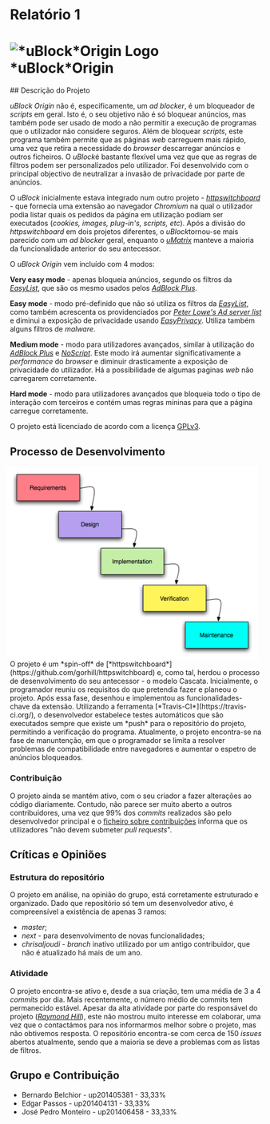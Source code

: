 # Relatório 1

<h1>
<img src="../doc/img/icon38@2x.png" alt="*uBlock*Origin Logo">
*uBlock*Origin

</h1>
## Descrição do Projeto

*uBlock Origin* não é, especificamente, um *ad blocker*, é um bloqueador de *scripts* em geral. Isto é, o seu objetivo não é só bloquear anúncios, mas também pode ser usado de modo a não permitir a execução de programas que o utilizador não considere seguros. Além de bloquear *scripts*, este programa também permite que as páginas *web* carreguem mais rápido, uma vez que retira a necessidade do *browser* descarregar anúncios e outros ficheiros. O *uBlock*é bastante flexível uma vez que que as regras de filtros podem ser personalizados pelo utilizador. Foi desenvolvido com o principal objectivo de neutralizar a invasão de privacidade por parte de anúncios.

O *uBlock* inicialmente estava integrado num outro projeto - [*httpswitchboard*](https://github.com/gorhill/httpswitchboard) - que fornecia uma extensão ao navegador *Chromium* na qual o utilizador podia listar quais os pedidos da página em utilização podiam ser executados (*cookies, images, plug-in's, scripts, etc*). Após a divisão do *httpswitchboard* em dois projetos diferentes, o *uBlock*tornou-se mais parecido com um *ad blocker* geral, enquanto o [*uMatrix*](https://github.com/gorhill/uMatrix) manteve a maioria da funcionalidade anterior do seu antecessor.

O *uBlock Origin* vem incluído com 4 modos:

**Very easy mode** - apenas bloqueia anúncios, segundo os filtros da [*EasyList*](https://easylist.to/), que são os mesmo usados pelos [*AdBlock Plus*](https://adblockplus.org/).

**Easy mode** - modo pré-definido que não só utiliza os filtros da [*EasyList*](https://easylist.to/), como também acrescenta os providenciados por [*Peter Lowe's Ad server list*](https://pgl.yoyo.org/adservers/serverlist.php?hostformat=adblockplus&showintro=1&mimetype=plaintext) e diminui a exposição de privacidade usando [*EasyPrivacy*](https://easylist.to/easylist/easyprivacy.txt). Utiliza também alguns filtros de *malware*.

**Medium mode** - modo para utilizadores avançados, similar à utilização do [*AdBlock Plus*](https://adblockplus.org/) e [*NoScript*](https://noscript.net/). Este modo irá aumentar significativamente a *performance* do *browser* e diminuir drasticamente a exposição de privacidade do utilizador. Há a possibilidade de algumas paginas *web* não carregarem corretamente.

**Hard mode** - modo para utilizadores avançados que bloqueia todo o tipo de interação com terceiros e contém umas regras míninas para que a página carregue corretamente.

O projeto está licenciado de acordo com a licença [GPLv3](../LICENSE.txt).

## Processo de Desenvolvimento

<img alt="Waterfall model" src="./Waterfall_model.png" style="float: right; margin: 0 0.5em 0 0;">
O projeto é um *spin-off* de [*httpswitchboard*](https://github.com/gorhill/httpswitchboard) e, como tal, herdou o processo de desenvolvimento do seu antecessor - o modelo Cascata.
Inicialmente, o programador reuniu os requisitos do que pretendia fazer e planeou o projeto. Após essa fase, desenhou e implementou as funcionalidades-chave da extensão. Utilizando a ferramenta [*Travis-CI*](https://travis-ci.org/), o desenvolvedor estabelece testes automáticos que são executados sempre que existe um *push* para o repositório do projeto, permitindo a verificação do programa. Atualmente, o projeto encontra-se na fase de manuntenção, em que o programador se limita a resolver problemas de compatibilidade entre navegadores e aumentar o espetro de anúncios bloqueados.


### Contribuição

O projeto ainda se mantém ativo, com o seu criador a fazer alterações ao código diariamente. Contudo, não parece ser muito aberto a outros contribuidores, uma vez que 99% dos *commits* realizados são pelo desenvolvedor principal e o [ficheiro sobre contribuições](https://github.com/gorhill/uBlock/blob/master/CONTRIBUTING.md) informa que os utilizadores "não devem submeter *pull requests*".

## Críticas e Opiniões

### Estrutura do repositório
O projeto em análise, na opinião do grupo, está corretamente estruturado e organizado. Dado que repositório só tem um desenvolvedor ativo, é compreensível a existência de apenas 3 ramos:
* *master*;
* *next* - para desenvolvimento de novas funcionalidades;
* *chrisaljoudi* - *branch* inativo utilizado por um antigo contribuidor, que não é atualizado há mais de um ano.

### Atividade
O projeto encontra-se ativo e, desde a sua criação, tem uma média de 3 a 4 *commits* por dia. Mais recentemente, o número médio de commits tem permanecido estável. Apesar da alta atividade por parte do responsável do projeto ([*Raymond Hill*](https://github.com/gorhill)), este não mostrou muito interesse em colaborar, uma vez que o contactámos para nos informarmos melhor sobre o projeto, mas não obtivemos resposta.
O repositório encontra-se com cerca de 150 *issues* abertos atualmente, sendo que a maioria se deve a problemas com as listas de filtros.

## Grupo e Contribuição

* Bernardo Belchior - up201405381 - 33,33%
* Edgar Passos - up201404131 - 33,33%
* José Pedro Monteiro - up201406458 - 33,33%
